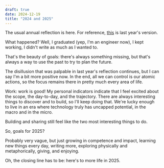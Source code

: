 ```yaml
---
draft: true
date: 2024-12-19
title: "2024 and 2025"
---
```


The usual annual reflection is here. For reference, [this](/2024) is last year's version.

What happened? Well, I graduated (yep, I'm an engineer now), I kept working, I didn't write as much as I wanted to.

That's the beauty of goals: there's always something missing, but that's always a way to use the past to try to plan the future.

The disillusion that was palpable in last year's reflection continues, but I can say I'm a bit more positive now. In the end, all we can control is our atomic actions, so the focus remains there in pretty much every area of life.

Work: work is good! My personal indicators indicate that I feel excited about the scope, the day-to-day, and the trajectory. There are always interesting things to discover and to build, so I'll keep doing that. We're lucky enough to live in an era where technology truly has uncapped potential, in the macro and in the micro.

Building and sharing still feel like the two most interesting things to do.

So, goals for 2025?

Probably very vague, but just growing in competence and impact, learning new things every day, writing more, exploring physically and metaphorically, giving, and enjoying.

Oh, the closing line has to be: here's to more life in 2025. 
